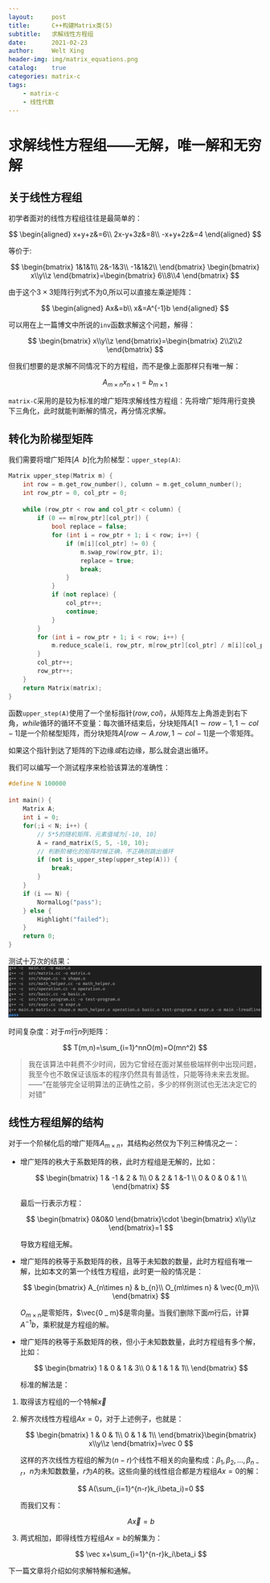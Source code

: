 ```yaml
---
layout:     post
title:      C++构建Matrix类(5)
subtitle:   求解线性方程组
date:       2021-02-23
author:     Welt Xing
header-img: img/matrix_equations.png
catalog:    true
categories: matrix-c
tags:
    - matrix-c
    - 线性代数
---
```


# 求解线性方程组——无解，唯一解和无穷解

## 关于线性方程组

初学者面对的线性方程组往往是最简单的：

$$
\begin{aligned}
x+y+z&=6\\
2x-y+3z&=8\\
-x+y+2z&=4
\end{aligned}
$$

等价于:

$$
\begin{bmatrix}
1&1&1\\
2&-1&3\\
-1&1&2\\
\end{bmatrix}
\begin{bmatrix}
x\\y\\z
\end{bmatrix}=\begin{bmatrix}
6\\8\\4
\end{bmatrix}
$$

由于这个$3\times3$矩阵行列式不为$0$,所以可以直接左乘逆矩阵：

$$
\begin{aligned}
Ax&=b\\
x&=A^{-1}b
\end{aligned}
$$

可以用在上一篇博文中所说的`inv`函数求解这个问题，解得：

$$
\begin{bmatrix}
x\\y\\z
\end{bmatrix}=\begin{bmatrix}
2\\2\\2
\end{bmatrix}
$$

但我们想要的是求解不同情况下的方程组，而不是像上面那样只有唯一解：

$$
A_{m\times n}x_{n\times1}=b_{m\times1}
$$

`matrix-C`采用的是较为标准的增广矩阵求解线性方程组：先将增广矩阵用行变换下三角化，此时就能判断解的情况，再分情况求解。

## 转化为阶梯型矩阵

我们需要将增广矩阵$[A\;\;b]$化为阶梯型：`upper_step(A)`:

```cpp
Matrix upper_step(Matrix m) {
    int row = m.get_row_number(), column = m.get_column_number();
    int row_ptr = 0, col_ptr = 0;

    while (row_ptr < row and col_ptr < column) {
        if (0 == m[row_ptr][col_ptr]) {
            bool replace = false;
            for (int i = row_ptr + 1; i < row; i++) {
                if (m[i][col_ptr] != 0) {
                    m.swap_row(row_ptr, i);
                    replace = true;
                    break;
                }
            }
            if (not replace) {
                col_ptr++;
                continue;
            }
        }
        for (int i = row_ptr + 1; i < row; i++) {
            m.reduce_scale(i, row_ptr, m[row_ptr][col_ptr] / m[i][col_ptr]);
        }
        col_ptr++;
        row_ptr++;
    }
    return Matrix(matrix);
}
```

函数`upper_step(A)`使用了一个坐标指针$(row,col)$，从矩阵左上角游走到右下角，$while$循环的循环不变量：每次循环结束后，分块矩阵$A[1\sim row-1,1\sim col-1]$是一个阶梯型矩阵，而分块矩阵$A[row\sim A.row,1\sim col-1]$是一个零矩阵。

如果这个指针到达了矩阵的下边缘*或*右边缘，那么就会退出循环。

我们可以编写一个测试程序来检验该算法的准确性：

```cpp
#define N 100000

int main() {
    Matrix A;
    int i = 0;
    for(;i < N; i++) {
        // 5*5的随机矩阵，元素值域为[-10, 10]
        A = rand_matrix(5, 5, -10, 10);
        // 判断阶梯化的矩阵时候正确，不正确则跳出循环
        if (not is_upper_step(upper_step(A))) {
            break;
        }
    }
    if (i == N) {
        NormalLog("pass");
    } else {
        Highlight("failed");
    }
    return 0;
}
```

测试十万次的结果：![测试结果](/img/step_test.png)

时间复杂度：对于$m$行$n$列矩阵：

$$
T(m,n)=\sum_{i=1}^nnO(m)=O(mn^2)
$$

> 我在该算法中耗费不少时间，因为它曾经在面对某些极端样例中出现问题，我至今也不敢保证该版本的程序仍然具有普适性，只能等待未来去发掘。
> ——“在能够完全证明算法的正确性之前，多少的样例测试也无法决定它的对错”

## 线性方程组解的结构

对于一个阶梯化后的增广矩阵$A_{m\times n}$，其结构必然仅为下列三种情况之一：

- 增广矩阵的秩大于系数矩阵的秩，此时方程组是无解的，比如：

    $$
    \begin{bmatrix}
    1 & -1 & 2 & 1\\
    0 & 2 & 1 &-1 \\
    0 & 0 & 0 & 1 \\
    \end{bmatrix}
    $$

    最后一行表示方程：

    $$
    \begin{bmatrix}
    0&0&0
    \end{bmatrix}\cdot
    \begin{bmatrix}
    x\\y\\z
    \end{bmatrix}=1
    $$

    导致方程组无解。

- 增广矩阵的秩等于系数矩阵的秩，且等于未知数的数量，此时方程组有唯一解，比如本文的第一个线性方程组，此时更一般的情况是：

    $$
    \begin{bmatrix}
    A_{n\times n} & b_{n}\\
    O_{m\times n} & \vec{0_m}\\
    \end{bmatrix}
    $$

    $O_{m\times n}$是零矩阵，$\vec{0 _ m}$是零向量。当我们删除下面$m$行后，计算$A^{-1}b$，乘积就是方程组的解。

- 增广矩阵的秩等于系数矩阵的秩，但小于未知数数量，此时方程组有多个解，比如：

    $$
    \begin{bmatrix}
    1 & 0 & 1 & 3\\
    0 & 1 & 1 & 1\\
    \end{bmatrix}
    $$

    标准的解法是：

1. 取得该方程组的一个特解$\vec x$

2. 解齐次线性方程组$Ax=0$，对于上述例子，也就是：
   
    $$
    \begin{bmatrix}
    1 & 0 & 1\\
    0 & 1 & 1\\
    \end{bmatrix}\begin{bmatrix}
    x\\y\\z
    \end{bmatrix}=\vec 0
    $$

    这样的齐次线性方程组的解为$(n-r)$个线性不相关的向量构成：$\beta_1,\beta_2,...,\beta_{n-r}$，$n$为未知数数量，$r$为$A$的秩。这些向量的线性组合都是方程组$Ax=0$的解：

   $$
   A(\sum_{i=1}^{n-r}k_i\beta_i)=0
   $$

    而我们又有：

    $$
    A\vec x=b
    $$

3. 两式相加，即得线性方程组$Ax=b$的解集为：

   $$
   \vec x+\sum_{i=1}^{n-r}k_i\beta_i
   $$

下一篇文章将介绍如何求解特解和通解。